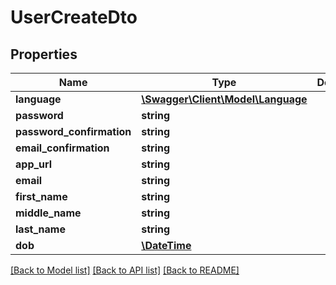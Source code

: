 # UserCreateDto

## Properties
Name | Type | Description | Notes
------------ | ------------- | ------------- | -------------
**language** | [**\Swagger\Client\Model\Language**](Language.md) |  | [optional] 
**password** | **string** |  | 
**password_confirmation** | **string** |  | 
**email_confirmation** | **string** |  | 
**app_url** | **string** |  | [optional] 
**email** | **string** |  | 
**first_name** | **string** |  | 
**middle_name** | **string** |  | [optional] 
**last_name** | **string** |  | 
**dob** | [**\DateTime**](\DateTime.md) |  | 

[[Back to Model list]](../../README.md#documentation-for-models) [[Back to API list]](../../README.md#documentation-for-api-endpoints) [[Back to README]](../../README.md)

